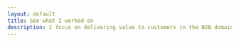 ```yaml
---
layout: default
title: See what I worked on
description: I focus on delivering value to customers in the B2B domain.
---
```


